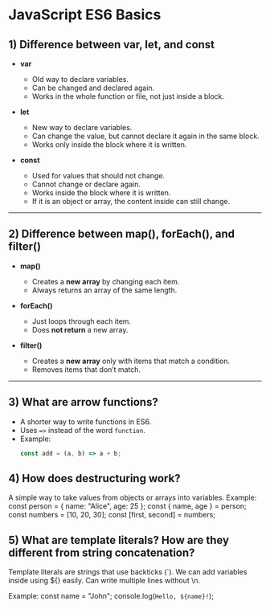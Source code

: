 # JavaScript ES6 Basics

## 1) Difference between var, let, and const
- **var**
  - Old way to declare variables.
  - Can be changed and declared again.
  - Works in the whole function or file, not just inside a block.
  
- **let**
  - New way to declare variables.
  - Can change the value, but cannot declare it again in the same block.
  - Works only inside the block where it is written.

- **const**
  - Used for values that should not change.
  - Cannot change or declare again.
  - Works inside the block where it is written.
  - If it is an object or array, the content inside can still change.

---

## 2) Difference between map(), forEach(), and filter()
- **map()**
  - Creates a **new array** by changing each item.
  - Always returns an array of the same length.

- **forEach()**
  - Just loops through each item.
  - Does **not return** a new array.

- **filter()**
  - Creates a **new array** only with items that match a condition.
  - Removes items that don’t match.

---

## 3) What are arrow functions?
- A shorter way to write functions in ES6.
- Uses `=>` instead of the word `function`.
- Example:
  ```js
  const add = (a, b) => a + b;

## 4) How does destructuring work?

A simple way to take values from objects or arrays into variables.
Example:
const person = { name: "Alice", age: 25 };
const { name, age } = person;
const numbers = [10, 20, 30];
const [first, second] = numbers;

## 5) What are template literals? How are they different from string concatenation?

Template literals are strings that use backticks (`).
We can add variables inside using ${} easily.
Can write multiple lines without \n.

Example:
const name = "John";
console.log(`Hello, ${name}!`);

